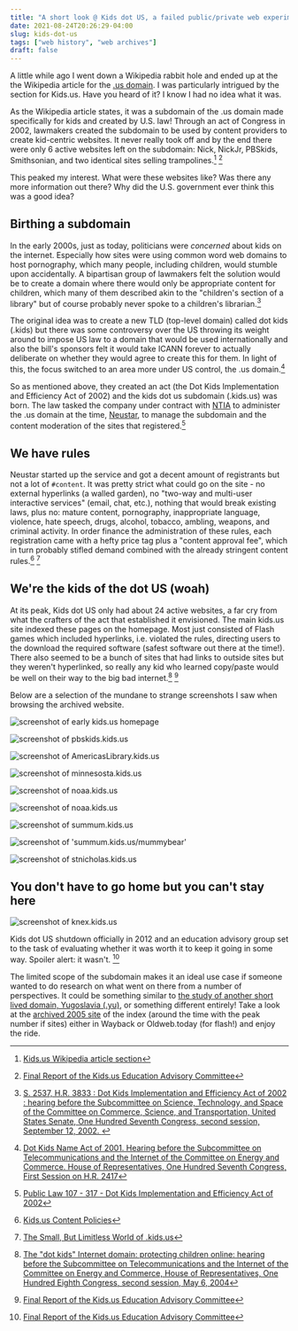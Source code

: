 ```yaml
---
title: "A short look @ Kids dot US, a failed public/private web experiment [for kids]"
date: 2021-08-24T20:26:29-04:00
slug: kids-dot-us
tags: ["web history", "web archives"]
draft: false
---
```


A little while ago I went down a Wikipedia rabbit hole and ended up at the the Wikipedia article for the [.us domain](https://en.wikipedia.org/wiki/.us). I was particularly intrigued by the section for Kids.us. Have you heard of it? I know I had no idea what it was.

As the Wikipedia article states, it was a subdomain of the .us domain made specifically for kids and created by U.S. law! Through an act of Congress in 2002, lawmakers created the subdomain to be used by content providers to create kid-centric websites. It never really took off and by the end there were only 6 active websites left on the subdomain: Nick, NickJr, PBSkids, Smithsonian, and two identical sites selling trampolines.[^1] [^2]

This peaked my interest. What were these websites like? Was there any more information out there? Why did the U.S. government ever think this was a good idea?

## Birthing a subdomain

In the early 2000s, just as today, politicians were *concerned* about kids on the internet. Especially how sites were using common word web domains to host pornography, which many people, including children, would stumble upon accidentally. A bipartisan group of lawmakers felt the solution would be  to create a domain where there would only be appropriate content for children, which many of them described akin to the "children's section of a library" but of course probably never spoke to a children's librarian.[^3]

The original idea was to create a new TLD (top-level domain) called dot kids (.kids) but there was some controversy over the US throwing its weight around to impose US law to a domain that would be used internationally and also the bill's sponsors felt it would take ICANN forever to actually deliberate on whether they would agree to create this for them. In light of this, the focus switched to an area more under US control, the .us domain.[^4]

So as mentioned above, they created an act (the Dot Kids Implementation and Efficiency Act of 2002) and the kids dot us subdomain (.kids.us) was born. The law tasked the company under contract with [NTIA](https://en.wikipedia.org/wiki/National_Telecommunications_and_Information_Administration) to administer the .us domain at the time, [Neustar](https://en.wikipedia.org/wiki/Neustar), to manage the subdomain and the content moderation of the sites that registered.[^5]

## We have rules

Neustar started up the service and got a decent amount of registrants but not a lot of `#content`. It was pretty strict what could go on the site - no external hyperlinks (a walled garden), no "two-way and multi-user interactive services" (email, chat, etc.), nothing that would break existing laws, plus no: mature content, pornography, inappropriate language, violence, hate speech, drugs, alcohol, tobacco, ambling, weapons, and criminal activity.  In order finance the administration of these rules, each registration came with a hefty price tag plus a "content approval fee", which in turn probably stifled demand combined with the already stringent content rules.[^6] [^7]

## We're the kids of the dot US (woah)

At its peak, Kids dot US only had about 24 active websites, a far cry from what the crafters of the act that established it envisioned. The main kids.us site indexed these pages on the homepage. Most just consisted of Flash games which included hyperlinks, i.e. violated the rules, directing users to the download  the required software (safest software out there at the time!). There also seemed to be a bunch of sites that had links to outside sites but they weren't hyperlinked, so really any kid who learned copy/paste would be well on their way to the big bad internet.[^8] [^2]

Below are a selection of the mundane to strange screenshots I saw when browsing the archived website.

![screenshot of early kids.us homepage](/posts/media/kidsdotus_01.png "original kids.us index page")

![screenshot of pbskids.kids.us](/posts/media/kidsdotus_pbskids01.png "clearly part of the conspiracy")

![screenshot of AmericasLibrary.kids.us](/posts/media/kidsdotus_americaslibrary01.png "everyone knows what America's library is")

![screenshot of minnesosta.kids.us](/posts/media/kidsdotus_minnesota01.png "they do stuff")

![screenshot of noaa.kids.us](/posts/media/kidsdotus_noaa01.png "Owlie Skywarn is actually pretty cool")

![screenshot of noaa.kids.us](/posts/media/kidsdotus_noaa02.png "lightning is dangerous, but also fun!")

![screenshot of summum.kids.us](/posts/media/kidsdotus_summum01.png "mummification, for kids!")

![screenshot of 'summum.kids.us/mummybear'](/posts/media/kidsdotus_summum02.png "did I mention the mummy people had a mummy bear mascot?")

![screenshot of stnicholas.kids.us](/posts/media/kidsdotus_stnicholas.png "Santa truthers were there too")

## You don't have to go home but you can't stay here

![screenshot of knex.kids.us](/posts/media/kidsdotus_knex01.png "please set it aside, and do not use it")

Kids dot US shutdown officially in 2012 and an education advisory group set to the task of evaluating whether it was worth it to keep it going in some way. Spoiler alert: it wasn't. [^2]

The limited scope of the subdomain makes it an ideal use case if someone wanted to do research on what went on there from a number of perspectives. It could be something similar to [the study of another short lived domain, Yugoslavia (.yu)](https://doi.org/10.1007/s00799-016-0202-6), or something different entirely! Take a look at the [archived 2005 site](https://web.archive.org/web/20050403142136/http://www.kids.us/sitelist.html?catALL) of the index (around the time with the peak number if sites) either in Wayback or Oldweb.today (for flash!) and enjoy the ride.

[^1]: [Kids.us Wikipedia article section](https://en.wikipedia.org/wiki/.us#Kids.us)
[^2]: [Final Report of the Kids.us Education Advisory Committee](https://web.archive.org/web/20150402092915/http://www.neustar.us/wp-content/uploads/2014/10/education-advisory-committee-final-report.pdf)
[^3]: [S. 2537, H.R. 3833 : Dot Kids Implementation and Efficiency Act of 2002 : hearing before the Subcommittee on Science, Technology, and Space of the Committee on Commerce, Science, and Transportation, United States Senate, One Hundred Seventh Congress, second session, September 12, 2002. ](https://purl.fdlp.gov/GPO/LPS67177)
[^4]: [Dot Kids Name Act of 2001. Hearing before the Subcommittee on Telecommunications and the Internet of the Committee on Energy and Commerce. House of Representatives, One Hundred Seventh Congress, First Session on H.R. 2417](https://purl.fdlp.gov/GPO/LPS17355)
[^5]: [Public Law 107 - 317 - Dot Kids Implementation and Efficiency Act of 2002](https://www.govinfo.gov/app/details/PLAW-107publ317)
[^6]: [Kids.us Content Policies](https://web.archive.org/web/20040409145510/http://www.kids.us/content_policy/content.html)
[^7]: [The Small, But Limitless World of .kids.us](https://circleid.com/posts/the_small_but_limitless_world_of_kidsus/)
[^8]: [The "dot kids" Internet domain: protecting children online: hearing before the Subcommittee on Telecommunications and the Internet of the Committee on Energy and Commerce, House of Representatives, One Hundred Eighth Congress, second session, May 6, 2004](https://purl.fdlp.gov/GPO/LPS54570)